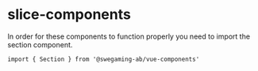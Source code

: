 # slice-components

In order for these components to function properly you need to import the section component.

```
import { Section } from '@swegaming-ab/vue-components'
```
